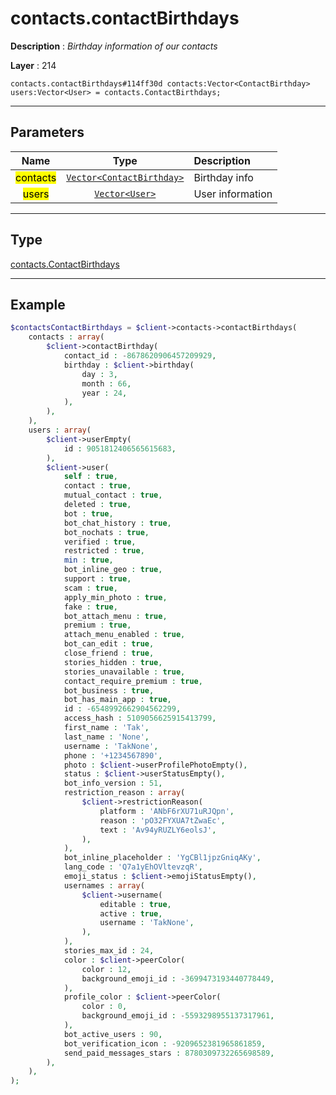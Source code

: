 # contacts.contactBirthdays

**Description** : *Birthday information of our contacts*

**Layer** : 214

```tl
contacts.contactBirthdays#114ff30d contacts:Vector<ContactBirthday> users:Vector<User> = contacts.ContactBirthdays;
```

---

## Parameters

| Name | Type | Description |
| :---: | :---: | :--- |
| <mark>contacts</mark> | [`Vector<ContactBirthday>`](type/ContactBirthday) | Birthday info |
| <mark>users</mark> | [`Vector<User>`](type/User) | User information |

---

## Type

[contacts.ContactBirthdays](type/contacts.ContactBirthdays)

---

## Example

```php
$contactsContactBirthdays = $client->contacts->contactBirthdays(
	contacts : array(
		$client->contactBirthday(
			contact_id : -8678620906457209929,
			birthday : $client->birthday(
				day : 3,
				month : 66,
				year : 24,
			),
		),
	),
	users : array(
		$client->userEmpty(
			id : 9051812406565615683,
		),
		$client->user(
			self : true,
			contact : true,
			mutual_contact : true,
			deleted : true,
			bot : true,
			bot_chat_history : true,
			bot_nochats : true,
			verified : true,
			restricted : true,
			min : true,
			bot_inline_geo : true,
			support : true,
			scam : true,
			apply_min_photo : true,
			fake : true,
			bot_attach_menu : true,
			premium : true,
			attach_menu_enabled : true,
			bot_can_edit : true,
			close_friend : true,
			stories_hidden : true,
			stories_unavailable : true,
			contact_require_premium : true,
			bot_business : true,
			bot_has_main_app : true,
			id : -6548992662904562299,
			access_hash : 5109056625915413799,
			first_name : 'Tak',
			last_name : 'None',
			username : 'TakNone',
			phone : '+1234567890',
			photo : $client->userProfilePhotoEmpty(),
			status : $client->userStatusEmpty(),
			bot_info_version : 51,
			restriction_reason : array(
				$client->restrictionReason(
					platform : 'ANbF6rXU71uRJQpn',
					reason : 'pO32FYXUA7tZwaEc',
					text : 'Av94yRUZLY6eolsJ',
				),
			),
			bot_inline_placeholder : 'YgCBl1jpzGniqAKy',
			lang_code : 'Q7a1yEhOVltevzqR',
			emoji_status : $client->emojiStatusEmpty(),
			usernames : array(
				$client->username(
					editable : true,
					active : true,
					username : 'TakNone',
				),
			),
			stories_max_id : 24,
			color : $client->peerColor(
				color : 12,
				background_emoji_id : -3699473193440778449,
			),
			profile_color : $client->peerColor(
				color : 0,
				background_emoji_id : -5593298955137317961,
			),
			bot_active_users : 90,
			bot_verification_icon : -9209652381965861859,
			send_paid_messages_stars : 8780309732265698589,
		),
	),
);
```